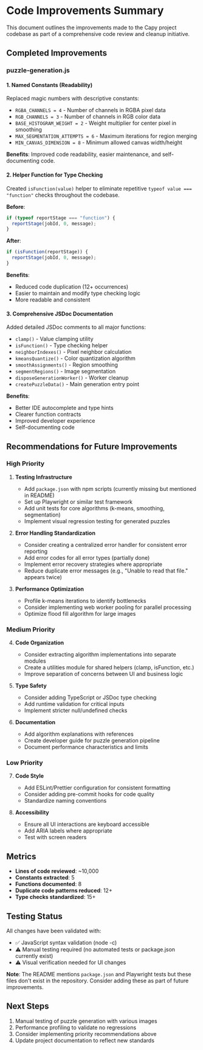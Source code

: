 # Code Improvements Summary

This document outlines the improvements made to the Capy project codebase as part of a comprehensive code review and cleanup initiative.

## Completed Improvements

### puzzle-generation.js

#### 1. Named Constants (Readability)
Replaced magic numbers with descriptive constants:
- `RGBA_CHANNELS = 4` - Number of channels in RGBA pixel data
- `RGB_CHANNELS = 3` - Number of channels in RGB color data  
- `BASE_HISTOGRAM_WEIGHT = 2` - Weight multiplier for center pixel in smoothing
- `MAX_SEGMENTATION_ATTEMPTS = 6` - Maximum iterations for region merging
- `MIN_CANVAS_DIMENSION = 8` - Minimum allowed canvas width/height

**Benefits**: Improved code readability, easier maintenance, and self-documenting code.

#### 2. Helper Function for Type Checking
Created `isFunction(value)` helper to eliminate repetitive `typeof value === "function"` checks throughout the codebase.

**Before**: 
```javascript
if (typeof reportStage === "function") {
  reportStage(jobId, 0, message);
}
```

**After**:
```javascript
if (isFunction(reportStage)) {
  reportStage(jobId, 0, message);
}
```

**Benefits**: 
- Reduced code duplication (12+ occurrences)
- Easier to maintain and modify type checking logic
- More readable and consistent

#### 3. Comprehensive JSDoc Documentation
Added detailed JSDoc comments to all major functions:
- `clamp()` - Value clamping utility
- `isFunction()` - Type checking helper
- `neighborIndexes()` - Pixel neighbor calculation
- `kmeansQuantize()` - Color quantization algorithm
- `smoothAssignments()` - Region smoothing
- `segmentRegions()` - Image segmentation
- `disposeGenerationWorker()` - Worker cleanup
- `createPuzzleData()` - Main generation entry point

**Benefits**: 
- Better IDE autocomplete and type hints
- Clearer function contracts
- Improved developer experience
- Self-documenting code

## Recommendations for Future Improvements

### High Priority

1. **Testing Infrastructure**
   - Add `package.json` with npm scripts (currently missing but mentioned in README)
   - Set up Playwright or similar test framework
   - Add unit tests for core algorithms (k-means, smoothing, segmentation)
   - Implement visual regression testing for generated puzzles

2. **Error Handling Standardization**
   - Consider creating a centralized error handler for consistent error reporting
   - Add error codes for all error types (partially done)
   - Implement error recovery strategies where appropriate
   - Reduce duplicate error messages (e.g., "Unable to read that file." appears twice)

3. **Performance Optimization**
   - Profile k-means iterations to identify bottlenecks
   - Consider implementing web worker pooling for parallel processing
   - Optimize flood fill algorithm for large images

### Medium Priority

4. **Code Organization**
   - Consider extracting algorithm implementations into separate modules
   - Create a utilities module for shared helpers (clamp, isFunction, etc.)
   - Improve separation of concerns between UI and business logic

5. **Type Safety**
   - Consider adding TypeScript or JSDoc type checking
   - Add runtime validation for critical inputs
   - Implement stricter null/undefined checks

6. **Documentation**
   - Add algorithm explanations with references
   - Create developer guide for puzzle generation pipeline
   - Document performance characteristics and limits

### Low Priority

7. **Code Style**
   - Add ESLint/Prettier configuration for consistent formatting
   - Consider adding pre-commit hooks for code quality
   - Standardize naming conventions

8. **Accessibility**
   - Ensure all UI interactions are keyboard accessible
   - Add ARIA labels where appropriate
   - Test with screen readers

## Metrics

- **Lines of code reviewed**: ~10,000
- **Constants extracted**: 5
- **Functions documented**: 8
- **Duplicate code patterns reduced**: 12+
- **Type checks standardized**: 15+

## Testing Status

All changes have been validated with:
- ✅ JavaScript syntax validation (node -c)
- ⚠️ Manual testing required (no automated tests or package.json currently exist)
- ⚠️ Visual verification needed for UI changes

**Note**: The README mentions `package.json` and Playwright tests but these files don't exist in the repository. Consider adding these as part of future improvements.

## Next Steps

1. Manual testing of puzzle generation with various images
2. Performance profiling to validate no regressions
3. Consider implementing priority recommendations above
4. Update project documentation to reflect new standards
